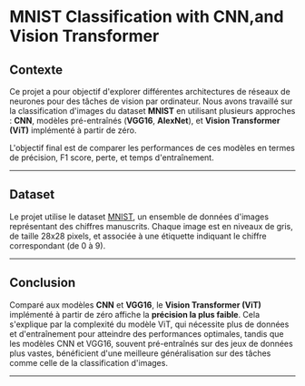 
# MNIST Classification with CNN,and Vision Transformer

## Contexte
Ce projet a pour objectif d'explorer différentes architectures de réseaux de neurones pour des tâches de vision par ordinateur. Nous avons travaillé sur la classification d'images du dataset **MNIST** en utilisant plusieurs approches : **CNN**, modèles pré-entraînés (**VGG16**, **AlexNet**), et **Vision Transformer (ViT)** implémenté à partir de zéro.  

L'objectif final est de comparer les performances de ces modèles en termes de précision, F1 score, perte, et temps d'entraînement.

---

## Dataset
Le projet utilise le dataset [MNIST](https://www.kaggle.com/datasets/hojjatk/mnist-dataset), un ensemble de données d'images représentant des chiffres manuscrits. Chaque image est en niveaux de gris, de taille 28x28 pixels, et associée à une étiquette indiquant le chiffre correspondant (de 0 à 9).

---

## Conclusion
Comparé aux modèles **CNN** et **VGG16**, le **Vision Transformer (ViT)** implémenté à partir de zéro affiche la **précision la plus faible**. Cela s'explique par la complexité du modèle ViT, qui nécessite plus de données et d'entraînement pour atteindre des performances optimales, tandis que les modèles CNN et VGG16, souvent pré-entraînés sur des jeux de données plus vastes, bénéficient d'une meilleure généralisation sur des tâches comme celle de la classification d'images.

---

